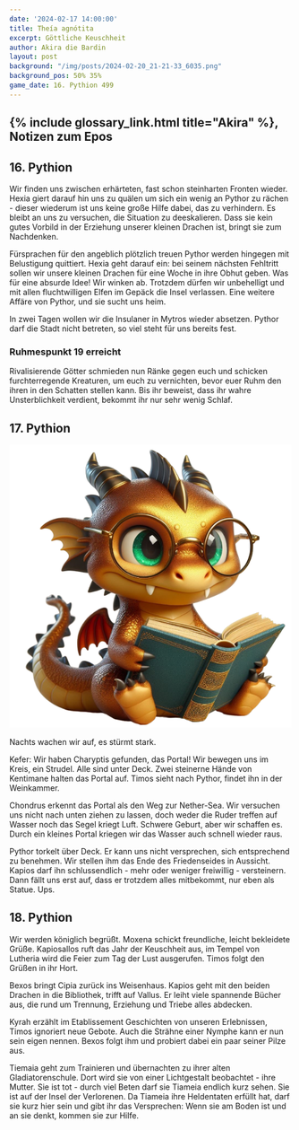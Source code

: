 ```yaml
---
date: '2024-02-17 14:00:00'
title: Theía agnótita
excerpt: Göttliche Keuschheit
author: Akira die Bardin
layout: post
background: "/img/posts/2024-02-20_21-21-33_6035.png"
background_pos: 50% 35%
game_date: 16. Pythion 499
---
```


## {% include glossary_link.html title="Akira" %}, Notizen zum Epos


## 16. Pythion

Wir finden uns zwischen erhärteten, fast schon steinharten Fronten wieder. Hexia giert darauf hin uns zu quälen um sich ein wenig an Pythor zu rächen - dieser wiederum ist uns keine große Hilfe dabei, das zu verhindern. Es bleibt an uns zu versuchen, die Situation zu deeskalieren. Dass sie kein gutes Vorbild in der Erziehung unserer kleinen Drachen ist, bringt sie zum Nachdenken.

Fürsprachen für den angeblich plötzlich treuen Pythor werden hingegen mit Belustigung quittiert. Hexia geht darauf ein: bei seinem nächsten Fehltritt sollen wir unsere kleinen Drachen für eine Woche in ihre Obhut geben. Was für eine absurde Idee! Wir winken ab. Trotzdem dürfen wir unbehelligt und mit allen fluchtwilligen Elfen im Gepäck die Insel verlassen. Eine weitere Affäre von Pythor, und sie sucht uns heim.

In zwei Tagen wollen wir die Insulaner in Mytros wieder absetzen. Pythor darf die Stadt nicht betreten, so viel steht für uns bereits fest.

<!-- https://www.dropbox.com/home/OotD%20-%20Player%20Documents?preview=Players_Guide_to_Odyssey_v1.pdf Seite 21/22 + https://www.deepl.com + GPT "Bring alle meine eingaben von der zweiten Person singular in die zweite Person plural" + Feinschliff -->

<div class="infobox">
  <h3>Ruhmespunkt 19 erreicht</h3>
  <p class="reward">Rivalisierende Götter schmieden nun Ränke gegen euch und schicken furchterregende Kreaturen, um euch zu vernichten, bevor euer Ruhm den ihren in den Schatten stellen kann. Bis ihr beweist, dass ihr wahre Unsterblichkeit verdient, bekommt ihr nur sehr wenig Schlaf.</p>
</div>

## 17. Pythion

![Leseratte](/img/posts/reading-traxxi-freed.png)

Nachts wachen wir auf, es stürmt stark.

Kefer: Wir haben Charyptis gefunden, das Portal! Wir bewegen uns im Kreis, ein Strudel. Alle sind unter Deck. Zwei steinerne Hände von Kentimane halten das Portal auf. Timos sieht nach Pythor, findet ihn in der Weinkammer.

Chondrus erkennt das Portal als den Weg zur Nether-Sea. Wir versuchen uns nicht nach unten ziehen zu lassen, doch weder die Ruder treffen auf Wasser noch das Segel kriegt Luft. Schwere Geburt, aber wir schaffen es. Durch ein kleines Portal kriegen wir das Wasser auch schnell wieder raus.

Pythor torkelt über Deck. Er kann uns nicht versprechen, sich entsprechend zu benehmen. Wir stellen ihm das Ende des Friedenseides in Aussicht. Kapios darf ihn schlussendlich - mehr oder weniger freiwillig - versteinern. Dann fällt uns erst auf, dass er trotzdem alles mitbekommt, nur eben als Statue. Ups.

## 18. Pythion

Wir werden königlich begrüßt. Moxena schickt freundliche, leicht bekleidete Grüße. Kapiosallos ruft das Jahr der Keuschheit aus, im Tempel von Lutheria wird die Feier zum Tag der Lust ausgerufen. Timos folgt den Grüßen in ihr Hort.

Bexos bringt Cipia zurück ins Weisenhaus. Kapios geht mit den beiden Drachen in die Bibliothek, trifft auf Vallus. Er leiht viele spannende Bücher aus, die rund um Trennung, Erziehung und Triebe alles abdecken.

Kyrah erzählt im Etablissement Geschichten von unseren Erlebnissen, Timos ignoriert neue Gebote. Auch die Strähne einer Nymphe kann er nun sein eigen nennen. Bexos folgt ihm und probiert dabei ein paar seiner Pilze aus.

Tiemaia geht zum Trainieren und übernachten zu ihrer alten Gladiatorenschule. Dort wird sie von einer Lichtgestalt beobachtet - ihre Mutter. Sie ist tot - durch viel Beten darf sie Tiameia endlich kurz sehen. Sie ist auf der Insel der Verlorenen. Da Tiameia ihre Heldentaten erfüllt hat, darf sie kurz hier sein und gibt ihr das Versprechen: Wenn sie am Boden ist und an sie denkt, kommen sie zur Hilfe.
